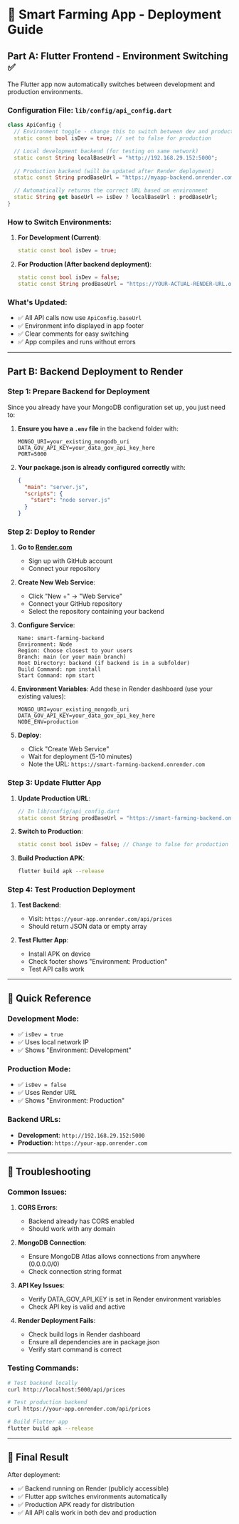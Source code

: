 # 🚀 Smart Farming App - Deployment Guide

## Part A: Flutter Frontend - Environment Switching ✅

The Flutter app now automatically switches between development and production environments.

### Configuration File: `lib/config/api_config.dart`

```dart
class ApiConfig {
  // Environment toggle - change this to switch between dev and production
  static const bool isDev = true; // set to false for production

  // Local development backend (for testing on same network)
  static const String localBaseUrl = "http://192.168.29.152:5000";
  
  // Production backend (will be updated after Render deployment)
  static const String prodBaseUrl = "https://myapp-backend.onrender.com";

  // Automatically returns the correct URL based on environment
  static String get baseUrl => isDev ? localBaseUrl : prodBaseUrl;
}
```

### How to Switch Environments:

1. **For Development (Current)**:
   ```dart
   static const bool isDev = true;
   ```

2. **For Production (After backend deployment)**:
   ```dart
   static const bool isDev = false;
   static const String prodBaseUrl = "https://YOUR-ACTUAL-RENDER-URL.onrender.com";
   ```

### What's Updated:
- ✅ All API calls now use `ApiConfig.baseUrl`
- ✅ Environment info displayed in app footer
- ✅ Clear comments for easy switching
- ✅ App compiles and runs without errors

---

## Part B: Backend Deployment to Render

### Step 1: Prepare Backend for Deployment

Since you already have your MongoDB configuration set up, you just need to:

1. **Ensure you have a `.env` file** in the backend folder with:
   ```env
   MONGO_URI=your_existing_mongodb_uri
   DATA_GOV_API_KEY=your_data_gov_api_key_here
   PORT=5000
   ```

2. **Your package.json is already configured correctly** with:
   ```json
   {
     "main": "server.js",
     "scripts": {
       "start": "node server.js"
     }
   }
   ```

### Step 2: Deploy to Render

1. **Go to [Render.com](https://render.com/)**
   - Sign up with GitHub account
   - Connect your repository

2. **Create New Web Service**:
   - Click "New +" → "Web Service"
   - Connect your GitHub repository
   - Select the repository containing your backend

3. **Configure Service**:
   ```
   Name: smart-farming-backend
   Environment: Node
   Region: Choose closest to your users
   Branch: main (or your main branch)
   Root Directory: backend (if backend is in a subfolder)
   Build Command: npm install
   Start Command: npm start
   ```

4. **Environment Variables**:
   Add these in Render dashboard (use your existing values):
   ```
   MONGO_URI=your_existing_mongodb_uri
   DATA_GOV_API_KEY=your_data_gov_api_key_here
   NODE_ENV=production
   ```

5. **Deploy**:
   - Click "Create Web Service"
   - Wait for deployment (5-10 minutes)
   - Note the URL: `https://smart-farming-backend.onrender.com`

### Step 3: Update Flutter App

1. **Update Production URL**:
   ```dart
   // In lib/config/api_config.dart
   static const String prodBaseUrl = "https://smart-farming-backend.onrender.com";
   ```

2. **Switch to Production**:
   ```dart
   static const bool isDev = false; // Change to false for production
   ```

3. **Build Production APK**:
   ```bash
   flutter build apk --release
   ```

### Step 4: Test Production Deployment

1. **Test Backend**:
   - Visit: `https://your-app.onrender.com/api/prices`
   - Should return JSON data or empty array

2. **Test Flutter App**:
   - Install APK on device
   - Check footer shows "Environment: Production"
   - Test API calls work

---

## 🎯 Quick Reference

### Development Mode:
- ✅ `isDev = true`
- ✅ Uses local network IP
- ✅ Shows "Environment: Development"

### Production Mode:
- ✅ `isDev = false`
- ✅ Uses Render URL
- ✅ Shows "Environment: Production"

### Backend URLs:
- **Development**: `http://192.168.29.152:5000`
- **Production**: `https://your-app.onrender.com`

---

## 🔧 Troubleshooting

### Common Issues:

1. **CORS Errors**:
   - Backend already has CORS enabled
   - Should work with any domain

2. **MongoDB Connection**:
   - Ensure MongoDB Atlas allows connections from anywhere (0.0.0.0/0)
   - Check connection string format

3. **API Key Issues**:
   - Verify DATA_GOV_API_KEY is set in Render environment variables
   - Check API key is valid and active

4. **Render Deployment Fails**:
   - Check build logs in Render dashboard
   - Ensure all dependencies are in package.json
   - Verify start command is correct

### Testing Commands:

```bash
# Test backend locally
curl http://localhost:5000/api/prices

# Test production backend
curl https://your-app.onrender.com/api/prices

# Build Flutter app
flutter build apk --release
```

---

## 📱 Final Result

After deployment:
- ✅ Backend running on Render (publicly accessible)
- ✅ Flutter app switches environments automatically
- ✅ Production APK ready for distribution
- ✅ All API calls work in both dev and production
